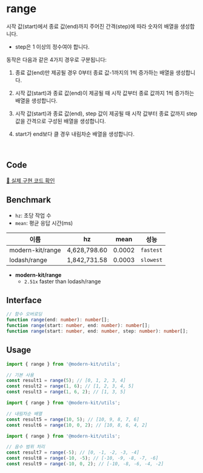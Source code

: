 # range

시작 값(start)에서 종료 값(end)까지 주어진 간격(step)에 따라 숫자의 배열을 생성합니다.

- step은 1 이상의 정수여야 합니다.

동작은 다음과 같은 4가지 경우로 구분됩니다:

1. 종료 값(end)만 제공될 경우 0부터 종료 값-1까지의 1씩 증가하는 배열을 생성합니다.

2. 시작 값(start)과 종료 값(end)이 제공될 때 시작 값부터 종료 값까지 1씩 증가하는 배열을 생성합니다.

3. 시작 값(start)과 종료 값(end), step 값이 제공될 때 시작 값부터 종료 값까지 step 값을 간격으로 구성된 배열을 생성합니다.

4. start가 end보다 클 경우 내림차순 배열을 생성합니다.

<br />

## Code
[🔗 실제 구현 코드 확인](https://github.com/modern-agile-team/modern-kit/blob/main/packages/utils/src/math/range/index.ts)

## Benchmark
- `hz`: 초당 작업 수
- `mean`: 평균 응답 시간(ms)

|이름|hz|mean|성능|
|------|---|---|---|
|modern-kit/range|4,628,798.60|0.0002|`fastest`|
|lodash/range|1,842,731.58|0.0003|`slowest`|

- **modern-kit/range**
  - `2.51x` faster than lodash/range

## Interface
```ts title="typescript"
// 함수 오버로딩
function range(end: number): number[];
function range(start: number, end: number): number[];
function range(start: number, end: number, step: number): number[];
```

## Usage
```ts title="typescript"
import { range } from '@modern-kit/utils';

// 기본 사용
const result1 = range(5); // [0, 1, 2, 3, 4]
const result2 = range(1, 6); // [1, 2, 3, 4, 5]
const result3 = range(1, 6, 2); // [1, 3, 5]
```
```ts title="typescript"
import { range } from '@modern-kit/utils';

// 내림차순 배열
const result5 = range(10, 5); // [10, 9, 8, 7, 6]
const result6 = range(10, 0, 2); // [10, 8, 6, 4, 2]
```
```ts title="typescript"
import { range } from '@modern-kit/utils';

// 음수 범위 처리
const result7 = range(-5); // [0, -1, -2, -3, -4]
const result8 = range(-10, -5); // [-10, -9, -8, -7, -6]
const result9 = range(-10, 0, 2); // [-10, -8, -6, -4, -2]
```